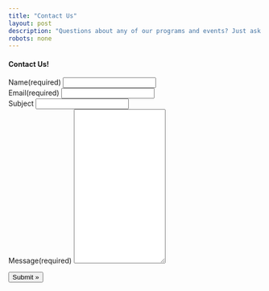 ```yaml
---
title: "Contact Us"
layout: post
description: "Questions about any of our programs and events? Just ask!"
robots: none
---
```


<h4>Contact Us!</h4>
<p><div id='contact-form-17'>
<form action='http://www.inlandsplash.org/#contact-form-17' method='post' class='contact-form commentsblock'>

<div>
		<label for='g17-name' class='grunion-field-label name'>Name<span>(required)</span></label>
		<input type='text' name='g17-name' id='g17-name' value='' class='name'/>
	</div>

<div>
		<label for='g17-email' class='grunion-field-label email'>Email<span>(required)</span></label>
		<input type='email' name='g17-email' id='g17-email' value='' class='email'/>
	</div>

<div>
		<label for='g17-subject' class='grunion-field-label text'>Subject</label>
		<input type='text' name='g17-subject' id='g17-subject' value='' class='text'/>
	</div>

<div>
		<label for='contact-form-comment-g17-message' class='grunion-field-label textarea'>Message<span>(required)</span></label>
		<textarea name='g17-message' id='contact-form-comment-g17-message' rows='20'></textarea>
	</div>
	<p class='contact-submit'>
		<input type='submit' value='Submit &#187;' class='pushbutton-wide'/>
		<input type='hidden' name='contact-form-id' value='17'/>
		<input type='hidden' name='action' value='grunion-contact-form'/>
	</p>
</form>
</div>
